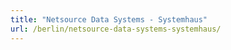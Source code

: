 ```yaml
---
title: "Netsource Data Systems - Systemhaus"
url: /berlin/netsource-data-systems-systemhaus/
---
```

